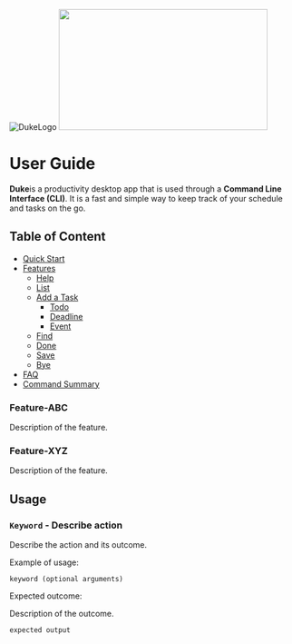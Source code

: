 
![DukeLogo](https://user-images.githubusercontent.com/69495787/134464789-b4193e01-2537-41b2-b782-8abff7851e53.png) 
<img src="https://user-images.githubusercontent.com/69495787/134465925-5eaf528b-fdb8-48b3-a085-afd7dbf5450f.JPG" width="368" height="213">

# User Guide

**Duke**is a productivity desktop app that is used through a **Command Line Interface (CLI)**. It is a fast and simple way to keep track of your schedule and tasks on the go.

## Table of Content

- [Quick Start](#quick-start)
- [Features](#features)
    * [Help](#help---Show-All-Valid-Commands)
    * [List](#list---List-Down-All-Current-Tasks)
    * [Add a Task](#Add---Add-a-Task-to-Your-List)
        * [Todo](#Adding---A-Todo)
        * [Deadline](#Adding---A-deadline)
        * [Event](#Adding---An-event)
    * [Find](#Find---Show-All-Task-Related-to-Search-Terms)
    * [Done](#Done---Mark-a-Task-as-Done)
    * [Save](#Save---Save-All-Task-Into-Local-File)
    * [Bye](#Bye---Exit-the-Application)
- [FAQ](#faq)
- [Command Summary]()

### Feature-ABC

Description of the feature.

### Feature-XYZ

Description of the feature.

## Usage

### `Keyword` - Describe action

Describe the action and its outcome.

Example of usage: 

`keyword (optional arguments)`

Expected outcome:

Description of the outcome.

```
expected output
```
